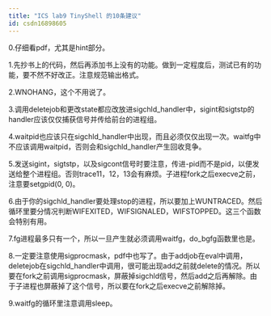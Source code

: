 ```yaml
---
title: "ICS lab9 TinyShell 的10条建议"
id: csdn16898605
---
```


0.仔细看pdf，尤其是hint部分。

1.先抄书上的代码，然后再添加书上没有的功能。做到一定程度后，测试已有的功能，要不然不好改正。注意规范输出格式。

2.WNOHANG，这个不用说了。

3.调用deletejob和更改state都应改放进sigchld_handler中，sigint和sigtstp的handler应该仅仅捕获信号并传给前台的进程组。

4.waitpid也应该只在sigchld_handler中出现，而且必须仅仅出现一次。waitfg中不应该调用waitpid，否则会和sigchld_handler产生回收竞争。

5.发送sigint，sigtstp，以及sigcont信号时要注意，传进-pid而不是pid，以便发送给整个进程组。否则trace11，12，13会有麻烦。子进程fork之后execve之前，注意要setgpid(0, 0)。

6.由于你的sigchld_handler要处理stop的进程，所以要加上WUNTRACED。然后循环里要分情况判断WIFEXITED，WIFSIGNALED，WIFSTOPPED。这三个函数会特别有用。

7.fg进程最多只有一个，所以一旦产生就必须调用waitfg，do_bgfg函数里也是。

8.一定要注意使用sigprocmask，pdf中也写了。由于addjob在eval中调用，deletejob在sigchld_handler中调用，很可能出现add之前就delete的情况。所以要在fork之前调用sigprocmask，屏蔽掉sigchld信号，然后add之后再解除。由于子进程也屏蔽掉了这个信号，所以要在fork之后execve之前解除掉。

9.waitfg的循环里注意调用sleep。